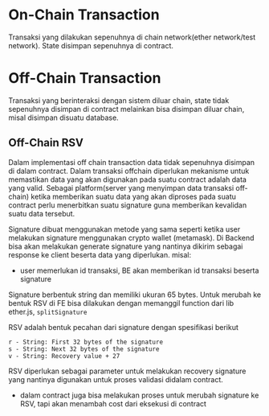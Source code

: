 # On-Chain Transaction
Transaksi yang dilakukan sepenuhnya di chain network(ether network/test network). State disimpan sepenuhnya di contract.

# Off-Chain Transaction
Transaksi yang berinteraksi dengan sistem diluar chain, state tidak sepenuhnya disimpan di contract melainkan bisa disimpan diluar chain, misal disimpan disuatu database. 


## Off-Chain RSV
Dalam implementasi off chain transaction data tidak sepenuhnya disimpan di dalam contract. Dalam transaksi offchain diperlukan mekanisme untuk memastikan data yang akan digunakan pada suatu contract adalah data yang valid. Sebagai platform(server yang menyimpan data transaksi off-chain) ketika memberikan suatu data yang akan diproses pada suatu contract perlu menerbitkan suatu signature guna memberikan kevalidan suatu data tersebut. <br>

Signature dibuat menggunakan metode yang sama seperti ketika user melakukan signature menggunakan crypto wallet (metamask). Di Backend bisa akan melakukan generate signature yang nantinya dikirim sebagai response ke client beserta data yang diperlukan. misal:

- user memerlukan id transaksi, BE akan memberikan id transaksi beserta signature 

Signature berbentuk string dan memiliki ukuran 65 bytes. Untuk merubah ke bentuk RSV di FE bisa dilakukan dengan memanggil function dari lib ether.js, `splitSignature`

RSV adalah bentuk pecahan dari signature dengan spesifikasi berikut
```
r - String: First 32 bytes of the signature
s - String: Next 32 bytes of the signature
v - String: Recovery value + 27
```

RSV diperlukan sebagai parameter untuk melakukan recovery signature yang nantinya digunakan untuk proses validasi didalam contract.

* dalam contract juga bisa melakukan proses untuk merubah signature ke RSV, tapi akan menambah cost dari eksekusi di contract 